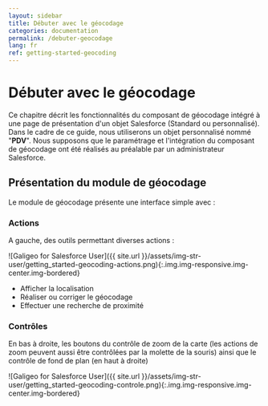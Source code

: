 ```yaml
---
layout: sidebar
title: Débuter avec le géocodage
categories: documentation
permalink: /debuter-geocodage
lang: fr
ref: getting-started-geocoding
---
```


# Débuter avec le géocodage

Ce chapitre décrit les fonctionnalités du composant de géocodage intégré à une page de présentation d'un objet Salesforce (Standard ou personnalisé). 
Dans le cadre de ce guide, nous utiliserons un objet personnalisé nommé "**PDV**". Nous supposons que le paramétrage et l'intégration du composant de géocodage ont été réalisés au préalable par un administrateur Salesforce.

## Présentation du module de géocodage

Le module de géocodage présente une interface simple avec :

### Actions

A gauche, des outils permettant diverses actions :

![Galigeo for Salesforce User]({{ site.url }}/assets/img-str-user/getting_started-geocoding-actions.png){:.img.img-responsive.img-center.img-bordered}

- Afficher la localisation 
- Réaliser ou corriger le géocodage 
- Effectuer une recherche de proximité

### Contrôles

En bas à droite, les boutons du contrôle de zoom de la carte (les actions de zoom peuvent aussi être contrôlées par la molette de la souris) ainsi que le contrôle de fond de plan (en haut à droite)

![Galigeo for Salesforce User]({{ site.url }}/assets/img-str-user/getting_started-geocoding-controle.png){:.img.img-responsive.img-center.img-bordered}